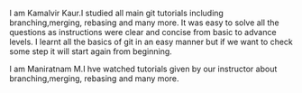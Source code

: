 I am Kamalvir Kaur.I studied all main git tutorials including branching,merging, rebasing and many more. 
It was easy to solve all the questions as instructions were clear and concise from basic to advance levels.
 I learnt all the basics of git in an easy manner but if we want to check some step it will start again from beginning.

I am Maniratnam M.I hve watched tutorials given by our instructor about branching,merging, rebasing and many more. 

